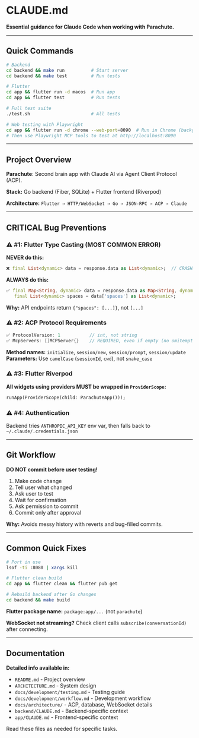 # CLAUDE.md

**Essential guidance for Claude Code when working with Parachute.**

---

## Quick Commands

```bash
# Backend
cd backend && make run          # Start server
cd backend && make test         # Run tests

# Flutter
cd app && flutter run -d macos  # Run app
cd app && flutter test          # Run tests

# Full test suite
./test.sh                       # All tests

# Web testing with Playwright
cd app && flutter run -d chrome --web-port=8090  # Run in Chrome (background)
# Then use Playwright MCP tools to test at http://localhost:8090
```

---

## Project Overview

**Parachute**: Second brain app with Claude AI via Agent Client Protocol (ACP).

**Stack:** Go backend (Fiber, SQLite) + Flutter frontend (Riverpod)

**Architecture:** `Flutter → HTTP/WebSocket → Go → JSON-RPC → ACP → Claude`

---

## CRITICAL Bug Preventions

### ⚠️ #1: Flutter Type Casting (MOST COMMON ERROR)

**NEVER do this:**
```dart
❌ final List<dynamic> data = response.data as List<dynamic>;  // CRASHES!
```

**ALWAYS do this:**
```dart
✅ final Map<String, dynamic> data = response.data as Map<String, dynamic>;
   final List<dynamic> spaces = data['spaces'] as List<dynamic>;
```

**Why:** API endpoints return `{"spaces": [...]}`, not `[...]`

### ⚠️ #2: ACP Protocol Requirements

```go
✅ ProtocolVersion: 1           // int, not string
✅ McpServers: []MCPServer{}    // REQUIRED, even if empty (no omitempty)
```

**Method names:** `initialize`, `session/new`, `session/prompt`, `session/update`
**Parameters:** Use `camelCase` (`sessionId`, `cwd`), not `snake_case`

### ⚠️ #3: Flutter Riverpod

**All widgets using providers MUST be wrapped in `ProviderScope`:**
```dart
runApp(ProviderScope(child: ParachuteApp()));
```

### ⚠️ #4: Authentication

Backend tries `ANTHROPIC_API_KEY` env var, then falls back to `~/.claude/.credentials.json`

---

## Git Workflow

**DO NOT commit before user testing!**

1. Make code change
2. Tell user what changed
3. Ask user to test
4. Wait for confirmation
5. Ask permission to commit
6. Commit only after approval

**Why:** Avoids messy history with reverts and bug-filled commits.

---

## Common Quick Fixes

```bash
# Port in use
lsof -ti :8080 | xargs kill

# Flutter clean build
cd app && flutter clean && flutter pub get

# Rebuild backend after Go changes
cd backend && make build
```

**Flutter package name:** `package:app/...` (not `parachute`)

**WebSocket not streaming?** Check client calls `subscribe(conversationId)` after connecting.

---

## Documentation

**Detailed info available in:**
- `README.md` - Project overview
- `ARCHITECTURE.md` - System design
- `docs/development/testing.md` - Testing guide
- `docs/development/workflow.md` - Development workflow
- `docs/architecture/` - ACP, database, WebSocket details
- `backend/CLAUDE.md` - Backend-specific context
- `app/CLAUDE.md` - Frontend-specific context

Read these files as needed for specific tasks.
